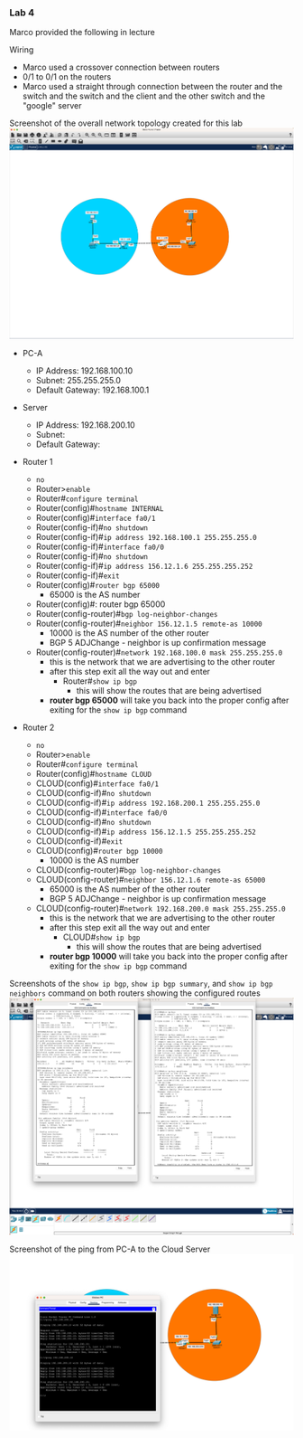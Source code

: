 ### Lab 4

Marco provided the following in lecture

Wiring
- Marco used a crossover connection between routers
 - 0/1 to 0/1 on the routers
- Marco used a straight through connection between the router and the switch and the switch and the client and the other switch and the "google" server

Screenshot of the overall network topology created for this lab
![Network Topology](media/lab4-2.png)

- PC-A
  - IP Address: 192.168.100.10
  - Subnet: 255.255.255.0
  - Default Gateway: 192.168.100.1
- Server
  - IP Address: 192.168.200.10
  - Subnet:
  - Default Gateway:  
- Router 1
  - `no`
  - Router>`enable`
  - Router#`configure terminal`
  - Router(config)#`hostname INTERNAL`
  - Router(config)#`interface fa0/1`
  - Router(config-if)#`no shutdown`
  - Router(config-if)#`ip address 192.168.100.1 255.255.255.0`
  - Router(config-if)#`interface fa0/0`
  - Router(config-if)#`no shutdown`
  - Router(config-if)#`ip address 156.12.1.6 255.255.255.252`
  - Router(config-if)#`exit`
  - Router(config)#`router bgp 65000`
    - 65000 is the AS number
  - Router(config)#: router bgp 65000  
  - Router(config-router)#`bgp log-neighbor-changes`
  - Router(config-router)#`neighbor 156.12.1.5 remote-as 10000`
    - 10000 is the AS number of the other router
    - BGP 5 ADJChange - neighbor is up confirmation message
  - Router(config-router)#`network 192.168.100.0 mask 255.255.255.0`
    - this is the network that we are advertising to the other router
    - after this step exit all the way out and enter
      - Router#`show ip bgp`
        - this will show the routes that are being advertised
    - **router bgp 65000** will take you back into the proper config after exiting for the `show ip bgp` command

- Router 2
  - `no`
  - Router>`enable`
  - Router#`configure terminal`
  - Router(config)#`hostname CLOUD`
  - CLOUD(config)#`interface fa0/1`
  - CLOUD(config-if)#`no shutdown`
  - CLOUD(config-if)#`ip address 192.168.200.1 255.255.255.0`
  - CLOUD(config-if)#`interface fa0/0`
  - CLOUD(config-if)#`no shutdown`
  - CLOUD(config-if)#`ip address 156.12.1.5 255.255.255.252`
  - CLOUD(config-if)#`exit`
  - CLOUD(config)#`router bgp 10000`
    - 10000 is the AS number
  - CLOUD(config-router)#`bgp log-neighbor-changes`
  - CLOUD(config-router)#`neighbor 156.12.1.6 remote-as 65000`
    - 65000 is the AS number of the other router
    - BGP 5 ADJChange - neighbor is up confirmation message
  - CLOUD(config-router)#`network 192.168.200.0 mask 255.255.255.0`
    - this is the network that we are advertising to the other router
    - after this step exit all the way out and enter
      - CLOUD#`show ip bgp`
        - this will show the routes that are being advertised
    - **router bgp 10000** will take you back into the proper config after exiting for the `show ip bgp` command

Screenshots of the `show ip bgp`, `show ip bgp summary`, and `show ip bgp neighbors` command on both routers showing the configured routes
![show ip bgp](media/lab4-1.png)

Screenshot of the ping from PC-A to the Cloud Server
![ping](media/lab4-3.png)